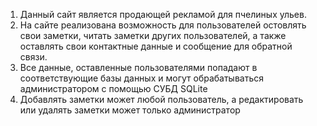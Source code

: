 1) Данный сайт является продающей рекламой для пчелиных ульев.
2) На сайте реализована возможность для пользователей остовлять свои заметки, читать заметки других пользователей,
а также оставлять свои контактные данные и сообщение для обратной связи.
3) Все данные, оставленные пользователями попадают в соответствующие базы данных и могут обрабатываться администратором 
с помощью СУБД SQLite
4) Добавлять заметки может любой пользователь, а редактировать или удалять заметки может только администратор